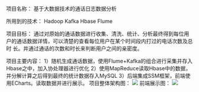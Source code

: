 项目名称：
         基于大数据技术的通话日志数据分析
         
所用到的技术：
         Hadoop Kafka  Hbase Flume
         
项目目标：
         通过对原始的通话数据进行收集、清洗、统计、分析最终得到每位用户的通话数据详情，可以清楚的查看每位用户在某个时间段内打过的电话次数及总时          长。并通过通话的次数和时长来判断用户之间的亲密度。
         
项目主要内容：
           1）随机生成通话数据，使用Flume+Kafka的组合进行采集并存入Hbase之中，加入协处理器进行优化
           2）使用MapReduce读取Hbase中的数据，并分解计算之后得到最终的统计数据存入MySQL
           3）后端集成SSM框架，前端使用ECharts。读取数据并进行展示。
 项目整体架构图：
 ![](https://imgchr.com/i/YjqCkD)
 前端展示图：
 ![](https://imgchr.com/i/YjLY2d)
 
 
